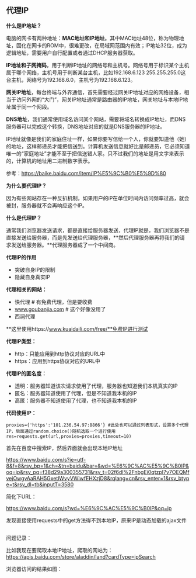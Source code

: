 ## 代理IP

**什么是IP地址？**

电脑的网卡有两种地址：**MAC地址和IP地址**。其中MAC地址48位，称为物理地址，固化在网卡的ROM中，很难更改，在局域网范围内有效；IP地址32位，成为逻辑地址，需要用户自行配置或者通过DHCP服务器获取。

**IP地址和子网掩码**，用于判断IP地址的网络号和主机号。网络号用于标识某个主机属于哪个网络，主机号用于判断某台主机，比如192.168.6.123 255.255.255.0这台主机，网络号为192.168.6.0，主机号为192.168.6.123。

**网关IP地址**，每台终端与外界通信，首先需要经过网关IP地址对应的网络设备，相当于访问外网的“大门”，网关IP地址通常是路由器的IP地址，网关地址与本地IP地址属于同一个网段。

**DNS地址**，我们通常使用域名访问某个网站，需要将域名转换成IP地址，而DNS服务器可以完成这个转换，DNS地址对应的就是DNS服务器的IP地址。

IP地址就像是我们的家庭住址一样，如果你要写信给一个人，你就要知道他（她）的地址，这样邮递员才能把信送到。计算机发送信息就好比是邮递员，它必须知道唯一的“家庭地址”才能不至于把信送错人家。只不过我们的地址是用文字来表示的，计算机的地址用二进制数字表示。

参考：https://baike.baidu.com/item/IP%E5%9C%B0%E5%9D%80

**为什么要代理IP？**

因为有些网站存在一种反扒机制，如果用户的iP在单位时间内访问频率过高，就会被封，服务器就不会再响应这个IP。

**什么是代理IP？**

通常我们浏览器发送请求，都是直接给服务器发送，代理IP就是，我们浏览器不是直接发送给服务器，而是先发送给代理服务器，**然后代理服务器再将我们的请求发送给服务器。**代理服务器成了一个中间商。

**代理IP的作用**

- 突破自身IP的限制
- 隐藏自身真实IP

**代理相关的网站：**

- 快代理 # 有免费代理，但是要收费
- www.goubanjia.com # 这个好像没用了
- 西祠代理

**这里使用https://www.kuaidaili.com/free/**免费IP进行测试

**代理IP类型：**

- http：只能应用到http协议对应的URL中
- https：应用到https协议对应的URL中

**代理IP的匿名度：**

- 透明：服务器知道该次请求使用了代理，服务器也知道我们本机真实的IP
- 匿名：服务器知道使用了代理，但是不知道我本机的IP
- 高匿：服务器不知道使用了代理，也不知道我本机的IP

**代码使用IP：**

```
proxies={'https':'101.236.54.97:8866'} #此处也可以通过列表形式，设置多个代理IP，后面通过random.choice()随机选取一个进行使用
res=requests.get(url,proxies=proxies,timeout=10)
```

首先在百度中搜索IP，然后界面就会出现本地IP地址

https://www.baidu.com/s?ie=utf-8&f=8&rsv_bp=1&ch=&tn=baidu&bar=&wd=%E6%9C%AC%E5%9C%B0IP&oq=ip&rsv_pq=f38d29a300355731&rsv_t=02f6dI%2FnbgEi0qtzpI7v7OEQMfvejOwgvAaRAH5GxetlWvyVWiwfEHXzjD8&rqlang=cn&rsv_enter=1&rsv_btype=t&rsv_dl=tb&inputT=3580

简化下URL：

https://www.baidu.com/s?wd=%E6%9C%AC%E5%9C%B0IP&oq=ip

发现直接使用requests中的get方法得不到本地IP，原来IP是动态加载的ajax文件

```

```

问题记录：

比如我现在要爬取本地IP地址，爬取的网站为：https://apis.baidu.com/store/aladdin/land?cardType=ipSearch

浏览器访问的结果如图：

